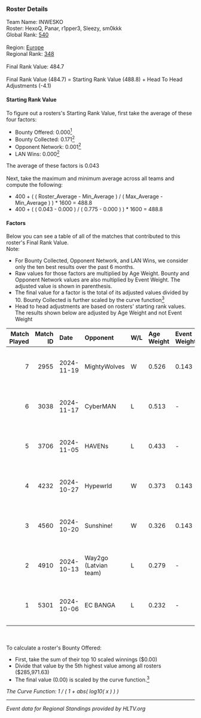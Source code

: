 ### Roster Details<br />
Team Name: INWESKO<br />
Roster: HexoQ, Panar, r1pper3, Sleezy, sm0kkk<br />
Global Rank: [540](../../standings_global_2025_02_28.md)<br />
<br />
Region: [Europe]( ../../standings_europe_2025_02_28.md)<br />
Regional Rank: [348]( ../../standings_europe_2025_02_28.md)<br />
<br />
Final Rank Value:  484.7<br />
<br />
Final Rank Value (484.7) = Starting Rank Value (488.8) + Head To Head Adjustments (-4.1)<br />

#### Starting Rank Value<br />
To figure out a rosters's Starting Rank Value, first take the average of these four factors:<br />
- Bounty Offered: 0.000[<sup>1</sup>](#table2)
- Bounty Collected: 0.171[<sup>2</sup>](#table1)
- Opponent Network: 0.001[<sup>2</sup>](#table1)
- LAN Wins: 0.000[<sup>2</sup>](#table1)

The average of these factors is 0.043<br />
<br />
Next, take the maximum and minimum average across all teams and compute the following:<br />
- 400 + ( ( Roster_Average - Min_Average ) / ( Max_Average - Min_Average ) ) * 1600 = 488.8
- 400 + ( ( 0.043 - 0.000 ) / ( 0.775 - 0.000 ) ) * 1600 = 488.8


#### Factors<br />
Below you can see a table of all of the matches that contributed to this roster's Final Rank Value.<br />
Note:<br />

- For Bounty Collected, Opponent Network, and LAN Wins, we consider only the ten best results over the past 6 months.
- Raw values for those factors are multiplied by Age Weight. Bounty and Opponent Network values are also multiplied by Event Weight. The adjusted value is shown in parenthesis.
- The final value for a factor is the total of its adjusted values divided by 10. Bounty Collected is further scaled by the curve function[<sup>3</sup>](#curveFunction)
- Head to head adjustments are based on rosters' starting rank values. The results shown below are adjusted by Age Weight and not Event Weight
<span id="table1"></span><br />


| Match Played | Match ID | Date       | Opponent              | W/L | Age Weight | Event Weight | Bounty Collected | Opponent Network | LAN Wins  | H2H Adj. | Roster                                |
| -: | -: | :- | :- | :- | :- | :- | :- | :- | :- | -: | :- |
|            7 |     2955 | 2024-11-19 | MightyWolves          | W   | 0.526      | 0.143        | 0.000 (0.000)    | 0.044 (0.003)    | 0 (0.000) |     6.57 | HexoQ, Panar, r1pper3, Sleezy, sm0kkk |
|            6 |     3038 | 2024-11-17 | CyberMAN              | L   | 0.513      | -            | -                | -                | -         |    -8.43 | HexoQ, Panar, r1pper3, Sleezy, sm0kkk |
|            5 |     3706 | 2024-11-05 | HAVENs                | L   | 0.433      | -            | -                | -                | -         |    -8.40 | HexoQ, Panar, r1pper3, Sleezy, sm0kkk |
|            4 |     4232 | 2024-10-27 | Hypewrld              | W   | 0.373      | 0.143        | 0.003 (0.000)    | 0.202 (0.011)    | 0 (0.000) |     8.60 | HexoQ, Panar, r1pper3, Sleezy, sm0kkk |
|            3 |     4560 | 2024-10-20 | Sunshine!             | W   | 0.326      | 0.143        | 0.000 (0.000)    | 0.000 (0.000)    | 0 (0.000) |     3.86 | HexoQ, Panar, r1pper3, Sleezy, sm0kkk |
|            2 |     4910 | 2024-10-13 | Way2go (Latvian team) | L   | 0.279      | -            | -                | -                | -         |    -3.03 | HexoQ, Panar, r1pper3, Sleezy, sm0kkk |
|            1 |     5301 | 2024-10-06 | EC BANGA              | L   | 0.232      | -            | -                | -                | -         |    -3.24 | HexoQ, Panar, r1pper3, Sleezy, sm0kkk |

<br />
<span id="table2"></span><br />
To calculate a roster's Bounty Offered:<br />

- First, take the sum of their top 10 scaled winnings ($0.00)
- Divide that value by the 5th highest value among all rosters ($285,971.63)
- The final value (0.00) is scaled by the curve function.[<sup>3</sup>](#curveFunction)

<span id="curveFunction"></span>_The Curve Function: 1 / ( 1 + abs( log10( x ) ) )_<br />

---
_Event data for Regional Standings provided by HLTV.org_<br />
